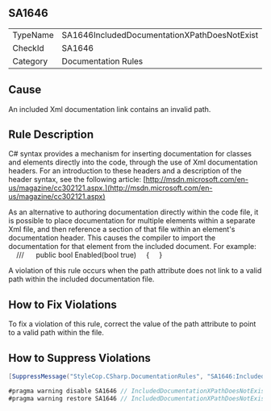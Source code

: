 ﻿## SA1646

<table>
<tr>
  <td>TypeName</td>
  <td>SA1646IncludedDocumentationXPathDoesNotExist</td>
</tr>
<tr>
  <td>CheckId</td>
  <td>SA1646</td>
</tr>
<tr>
  <td>Category</td>
  <td>Documentation Rules</td>
</tr>
</table>

## Cause

An included Xml documentation link contains an invalid path.

## Rule Description

C# syntax provides a mechanism for inserting documentation for classes and elements directly into the code, through the use of Xml documentation headers. For an introduction to these headers and a description of the header syntax, see the following article: [http://msdn.microsoft.com/en-us/magazine/cc302121.aspx.](http://msdn.microsoft.com/en-us/magazine/cc302121.aspx)

As an alternative to authoring documentation directly within the code file, it is possible to place documentation for multiple elements within a separate Xml file, and then reference a section of that file within an element's documentation header. This causes the compiler to import the documentation for that element from the included document. For example:
    /// <include file="IncludedDocumentation.xml" path="root/EnabledMethodDocs" />
    public bool Enabled(bool true)
    {
    }
 

A violation of this rule occurs when the path attribute does not link to a valid path within the included documentation file.

## How to Fix Violations

To fix a violation of this rule, correct the value of the path attribute to point to a valid path within the file.

## How to Suppress Violations

```csharp
[SuppressMessage("StyleCop.CSharp.DocumentationRules", "SA1646:IncludedDocumentationXPathDoesNotExist", Justification = "Reviewed.")]
```

```csharp
#pragma warning disable SA1646 // IncludedDocumentationXPathDoesNotExist
#pragma warning restore SA1646 // IncludedDocumentationXPathDoesNotExist
```
